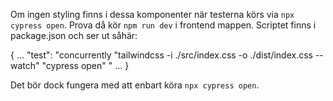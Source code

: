 Om ingen styling finns i dessa komponenter när testerna körs via `npx cypress open`. Prova då kör `npm run dev` i frontend mappen. Scriptet finns i package.json och ser ut såhär:

{
...
"test": "concurrently \"tailwindcss -i ./src/index.css -o ./dist/index.css --watch\" \"cypress open\" "
...
}

Det bör dock fungera med att enbart köra `npx cypress open`.
